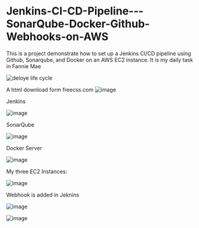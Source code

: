 # Jenkins-CI-CD-Pipeline---SonarQube-Docker-Github-Webhooks-on-AWS

This is a project demonstrate how to set up a Jenkins CI/CD pipeline using Github, Sonarqube, and Docker on an AWS EC2 instance. It is my daily task in Fannie Mae

![deloye life cycle](https://github.com/chunkityip/Jenkins-CI-CD-Pipeline---SonarQube-Docker-Github-Webhooks-on-AWS/assets/47329780/becf79eb-c0f5-4089-842d-12b6c2220ab0)


A html download form freecss.com
![image](https://github.com/chunkityip/Jenkins-CI-CD-Pipeline---SonarQube-Docker-Github-Webhooks-on-AWS/assets/47329780/9aae1fc4-33dd-4c7a-8ff4-b70b48b75825)

Jenkins

![image](https://github.com/chunkityip/Jenkins-CI-CD-Pipeline---SonarQube-Docker-Github-Webhooks-on-AWS/assets/47329780/cc31b700-09a4-494a-9694-867d790b811b)


SonarQube

![image](https://github.com/chunkityip/Jenkins-CI-CD-Pipeline---SonarQube-Docker-Github-Webhooks-on-AWS/assets/47329780/12a249fa-7237-423d-bea8-60e42c43fd5a)

Docker Server

![image](https://github.com/chunkityip/Jenkins-CI-CD-Pipeline---SonarQube-Docker-Github-Webhooks-on-AWS/assets/47329780/a03922b0-9ce9-4e75-b6df-eb2e005b9a55)



My three EC2 Instances:

![image](https://github.com/chunkityip/Jenkins-CI-CD-Pipeline---SonarQube-Docker-Github-Webhooks-on-AWS/assets/47329780/e8f4c768-1571-49e0-a249-8412cff54fbc)

Webhook is added in Jeknins

![image](https://github.com/chunkityip/Jenkins-CI-CD-Pipeline---SonarQube-Docker-Github-Webhooks-on-AWS/assets/47329780/cc049d14-3e22-4152-8c9f-56293dc4d255)

![image](https://github.com/chunkityip/Jenkins-CI-CD-Pipeline---SonarQube-Docker-Github-Webhooks-on-AWS/assets/47329780/c712318c-250a-40e4-83e3-b6db7e100f32)

